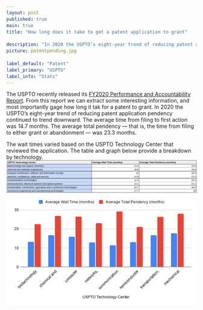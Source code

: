 ```yaml
---
layout: post
published: true
main: true
title: "How long does it take to get a patent application to grant"

description: "In 2020 the USPTO’s eight-year trend of reducing patent application pendency continued to trend downward."
picture: patentpending.jpg

label_default: "Patent" 
label_primary: "USPTO"
label_info: "Stats"
---
```

<!-- Main Container -->
The USPTO recently released its [FY2020 Performance and Accountability Report](https://www.uspto.gov/sites/default/files/documents/USPTOFY20PAR.pdf).
From this report we can extract some interesting information, and most importantly gage how long it tak for a patent to grant.
In 2020 the USPTO’s eight-year trend of reducing patent application pendency continued to trend downward.
The average time from filing to first action was 14.7 months.
The average total pendency — that is, the time from filing to either grant or abandonment — was 23.3 months.

The wait times varied based on the USPTO Technology Center that reviewed the application. 
The table and graph below provide a breakdown by technology. 
![Wait time by technology center table](/assets/img/blog/usptocenterwait.png)
![Wait time by technology center chart](/assets/img/blog/chart.png)


<!--End Main Container -->
